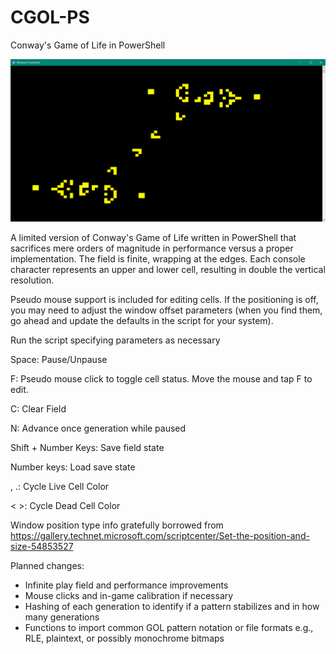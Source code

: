 # CGOL-PS
Conway's Game of Life in PowerShell

![screen](/img/duelinggospergliderguns.png)

A limited version of Conway's Game of Life written in PowerShell that sacrifices mere orders of magnitude in performance versus a proper implementation. The field is finite, wrapping at the edges. Each console character represents an upper and lower cell, resulting in double the vertical resolution.

Pseudo mouse support is included for editing cells. If the positioning is off, you may need to adjust the window offset parameters (when you find them, go ahead and update the defaults in the script for your system).

Run the script specifying parameters as necessary

Space: Pause/Unpause

F: Pseudo mouse click to toggle cell status. Move the mouse and tap F to edit.

C: Clear Field

N: Advance once generation while paused

Shift + Number Keys: Save field state 

Number keys: Load save state

, .: Cycle Live Cell Color

< >: Cycle Dead Cell Color

Window position type info gratefully borrowed from https://gallery.technet.microsoft.com/scriptcenter/Set-the-position-and-size-54853527

Planned changes:
* Infinite play field and performance improvements
* Mouse clicks and in-game calibration if necessary
* Hashing of each generation to identify if a pattern stabilizes and in how many generations
* Functions to import common GOL pattern notation or file formats e.g., RLE, plaintext, or possibly monochrome bitmaps
